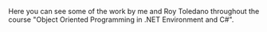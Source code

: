Here you can see some of the work by me and Roy Toledano throughout the course "Object Oriented Programming in .NET Environment and C#".
